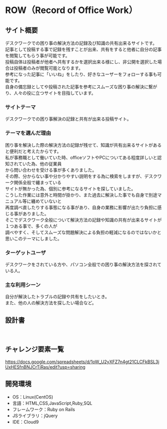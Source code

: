 # ROW（Record of Office Work）

## サイト概要
デスクワークでの困り事の解決方法の記録及び知識の共有出来るサイトです。<br>
記事として投稿する事で記録を残すことが出来、共有をすると他者に自分の記事を閲覧してもらう事が可能です。<br>
投稿自体は投稿者が他者へ共有するかを選択出来る様にし、非公開を選択した場合は投稿者のみが閲覧可能となります。<br>
参考になった記事に「いいね」をしたり、好きなユーザーをフォローする事も可能です。<br>
自身の備忘録としてや投稿された記事を参考にスムーズな困り事の解決に繋がり、人々の役に立つサイトを目指しています。

### サイトテーマ
デスクワークでの困り事解決の記録と共有が出来る投稿サイト。

### テーマを選んだ理由
困り事を解決した際の解決方法の記録が残せて、知識が共有出来るサイトがあると便利だと考えたからです。<br>
私が事務職として働いていた時、officeソフトやPCについてある程度詳しいと認知されていた為、他の従業員<br>
から問い合わせを受ける事が多くありました。<br>
その際、分からない事や分かりやすい説明をする為に検索をしますが、デスクワーク関係全般で纏まっている<br>
サイトが無かった為、個別に参考になるサイトを探していました。<br>
こうした作業には意外と時間が掛かり、また過去に解決した事でも自身で別途マニュアル等に纏めていないと<br>
再度調べ直したりする事態になる事があり、自身の業務に影響が出たり負担に感じる事がありました。<br>
そこでデスクワーク全般について解決方法の記録や知識の共有が出来るサイトが１つある事で、多くの人が<br>
調べやすく、そしてスムーズな問題解決による負担の軽減になるのではないかと思いこのテーマにしました。

### ターゲットユーザ
デスクワークをされている方や、パソコン全般での困り事の解決方法を探されている人。

### 主な利用シーン
自分が解決したトラブルの記録や共有をしたいとき。<br>
また、他の人の解決方法を探したい場合など。

## 設計書
<br>

## チャレンジ要素一覧
https://docs.google.com/spreadsheets/d/1oW_U2yXFZ7n4gt21CLCFkBSL3jUxHESfnBNJCrTjRas/edit?usp=sharing

## 開発環境
- OS：Linux(CentOS)
- 言語：HTML,CSS,JavaScript,Ruby,SQL
- フレームワーク：Ruby on Rails
- JSライブラリ：jQuery
- IDE：Cloud9